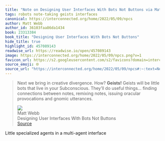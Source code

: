 ```yaml
---
title: "Note on Designing User Interfaces With Bots Not Buttons via Matt Webb"
tags: robots note-taking geists interfaces
canonical: https://interconnected.org/home/2022/05/09/npcs
author: Matt Webb
author_id: 36103faa86da1434
book: 23313384
book_title: "Designing User Interfaces With Bots Not Buttons"
hide_title: true
highlight_id: 457089143
readwise_url: https://readwise.io/open/457089143
image: https://interconnected.org/home/2022/05/09/npcs.png?v=1
favicon_url: https://s2.googleusercontent.com/s2/favicons?domain=interconnected.org
source_emoji: 🌐
source_url: "https://interconnected.org/home/2022/05/09/npcs#:~:text=Next%20we%20bring,and%20gnomic%20utterances."
---
```


> Next we bring in creative divergence. How? **Geists!** Geists will be little bots that live in your Subconscious. They’ll do useful things… finding connections between notes, remixing notes, issuing oracular provocations and gnomic utterances.
> <div class="quoteback-footer"><div class="quoteback-avatar"><img class="mini-favicon" src="https://s2.googleusercontent.com/s2/favicons?domain=interconnected.org"></div><div class="quoteback-metadata"><div class="metadata-inner"><span style="display:none">FROM:</span><div aria-label="Matt Webb" class="quoteback-author"> Matt Webb</div><div aria-label="Designing User Interfaces With Bots Not Buttons" class="quoteback-title"> Designing User Interfaces With Bots Not Buttons</div></div></div><div class="quoteback-backlink"><a target="_blank" aria-label="go to the full text of this quotation" rel="noopener" href="https://interconnected.org/home/2022/05/09/npcs#:~:text=Next%20we%20bring,and%20gnomic%20utterances." class="quoteback-arrow"> Source</a></div></div>

Little specialized agents in a multi-agent interface